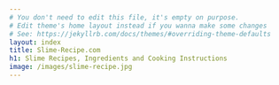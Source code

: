 ```yaml
---
# You don't need to edit this file, it's empty on purpose.
# Edit theme's home layout instead if you wanna make some changes
# See: https://jekyllrb.com/docs/themes/#overriding-theme-defaults
layout: index
title: Slime-Recipe.com
h1: Slime Recipes, Ingredients and Cooking Instructions
image: /images/slime-recipe.jpg
---
```

